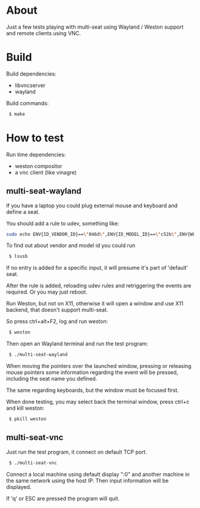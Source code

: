 # About

Just a few tests playing with multi-seat
using Wayland / Weston support and remote clients
using VNC.

# Build

Build dependencies:

 * libvncserver
 * wayland

Build commands:

```sh
 $ make
```

# How to test

Run time dependencies:

 * weston compositor
 * a vnc client (like vinagre)

## multi-seat-wayland

If you have a laptop you could plug external mouse and keyboard
and define a seat.

You should add a rule to udev, something like:

```sh
sudo echo ENV{ID_VENDOR_ID}==\"046d\",ENV{ID_MODEL_ID}==\"c52b\",ENV{WL_SEAT}=\"whatever\" > /etc/udev/rules.d/98-wayland.rules
```

To find out about vendor and model id you could run
```sh
 $ lsusb
```

If no entry is added for a specific input, it will presume it's
part of 'default' seat.

After the rule is added, reloading udev rules and retriggering the
events are required. Or you may just reboot.

Run Weston, but not on X11, otherwise it will open a window
and use X11 backend, that doesn't support multi-seat.

So press ctrl+alt+F2, log and run weston:

```sh
 $ weston
```

Then open an Wayland terminal and run the test program:

```sh
 $ ./multi-seat-wayland
```

When moving the pointers over the launched window,
pressing or releasing mouse pointers some information
regarding the event will be pressed, including the seat
name you defined.

The same regarding keyboards, but the window must be focused
first.

When done testing, you may select back the terminal window,
press ctrl+c and kill weston:

```sh
 $ pkill weston
```

## multi-seat-vnc

Just run the test program, it connect on default TCP port.

```sh
 $ ./multi-seat-vnc
```

Connect a local machine using default display ":0" and
another machine in the same network using the host IP.
Then input information will be displayed.

If 'q' or ESC are pressed the program will quit.
